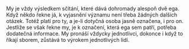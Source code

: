 My je vždy výsledkem sčítání,<break time="0.2s" /> které dává dohromady alespoň dvě ega.<break time="0.4s" /> Když někdo řekne já,<break time="0.2s" /> k vyjasnění významu není třeba žádných dalších otázek.<break time="0.4s" /> Totéž platí pro ty,<break time="0.2s" /> a je-li dotyčná osoba jasně označena,<break time="0.2s" /> i pro on.<break time="0.4s" /> Jestliže se však řekne my,<break time="0.2s" /> je k označení,<break time="0.2s" /> která ega sem patří,<break time="0.2s" /> potřeba dodatečná informace.<break time="0.4s" /> My pronáší vždycky jednotlivci,<break time="0.2s" /> dokonce i když to říkají sborem,<break time="0.2s" /> zůstává to výrokem jednotlivých lidí.
